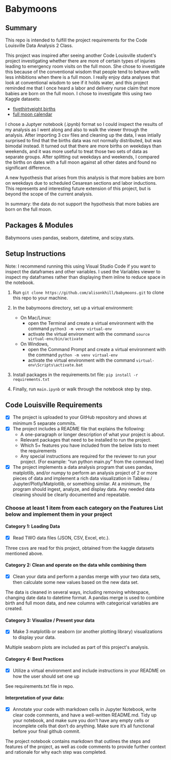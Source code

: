 # Babymoons

## Summary
This repo is intended to fulfill the project requirements for the Code Louisville Data Analysis 2 Class.

This project was inspired after seeing another Code Louisville student's project investigating whether there are more of certain types of injuries leading to emergency room visits on the full moon. She chose to investigate this because of the conventional wisdom that people tend to behave with less inhibitions when there is a full moon. I really enjoy data analyses that look at conventional wisdom to see if it holds water, and this project reminded me that I once heard a labor and delivery nurse claim that more babies are born on the full moon. I chose to investigate this using two Kaggle datasets:
- [fivethirtyeight births](https://www.kaggle.com/datasets/fivethirtyeight/fivethirtyeight-births-dataset)
- [full moon calendar](https://www.kaggle.com/datasets/lsind18/full-moon-calendar-1900-2050)

I chose a Juptyer notebook (.ipynb) format so I could inspect the results of my analysis as I went along and also to walk the viewer through the analysis. After importing 3 csv files and cleaning up the data, I was intially surprised to find that the births data was not normally distributed, but was bimodal instead. It turned out that there are more births on weekdays than weekends, and it was more useful to treat those two sets of data as separate groups. After splitting out weekdays and weekends, I compared the births on dates with a full moon against all other dates and found no significant difference.

A new hypothesis that arises from this analysis is that more babies are born on weekdays due to scheduled Cesarean sections and labor inductions. This represents and interesting future extension of this project, but is beyond the scope of the current analysis.

In summary: the data do not support the hypothesis that more babies are born on the full moon.

## Packages & Modules
Babymoons uses pandas, seaborn, datetime, and scipy.stats.

## Setup Instructions
Note: I recommend running this using Visual Studio Code if you want to inspect the dataframes and other variables. I used the Variables viewer to inspect my dataframes rather than displaying them inline to reduce space in the notebook. 

1. Run `git clone https://github.com/alisonkhill/babymoons.git` to clone this repo to your machine.

2. In the babymoons directory, set up a virtual environment:
    - On Mac/Linux:
        - open the Terminal and create a virtual environment with the command `python3 -m venv virtual-env`
        - activate the virtual environment with the command `source virtual-env/bin/activate`
    - On Windows, 
        - open the Command Prompt and create a virtual environment with the command `python -m venv virtual-env`
        - activate the virtual environment with the command `virtual-env\Scripts\activate.bat`

4. Install packages in the requirements.txt file: `pip install -r requirements.txt`

5. Finally, run `main.ipynb` or walk through the notebook step by step.

## Code Louisville Requirements

- [x] The project is uploaded to your GitHub repository and shows at minimum 5 separate commits.
- [x] The project includes a README file that explains the following:
    - A one-paragraph or longer description of what your project is about.
    - Relevant packages that need to be installed to run the project.
    - Which 5+ features you have included from the below lists to meet the requirements
    - Any special instructions are required for the reviewer to run your project. (For example: “run python main.py” from the command line)
- [x] The project implements a data analysis program that uses pandas, matplotlib, and/or numpy to perform an analysis project of 2 or more pieces of data and implement a rich data visualization in Tableau / Jupyter/Plotly/Matplotlib, or something similar. At a minimum, the program should ingest, analyze, and display data. Any needed data cleaning should be clearly documented and repeatable.

### Choose at least 1 item from each category on the Features List below and implement them in your project

#### Category 1: Loading Data
- [x] Read TWO data files (JSON, CSV, Excel, etc.). 

Three csvs are read for this project, obtained from the kaggle datasets mentioned above.

#### Category 2: Clean and operate on the data while combining them
- [x] Clean your data and perform a pandas merge with your two data sets, then calculate some new values based on the new data set. 

The data is cleaned in several ways, including removing whitespace, changing date data to datetime format. A pandas merge is used to combine birth and full moon data, and new columns with categorical variables are created.

#### Category 3: Visualize / Present your data
- [x] Make 3 matplotlib or seaborn (or another plotting library) visualizations to display your data.

Multiple seaborn plots are included as part of this project's analysis.

#### Category 4: Best Practices
- [x] Utilize a virtual environment and include instructions in your README on how the user should set one up

See requirements.txt file in repo.

#### Interpretation of your data:
- [x] Annotate your code with markdown cells in Jupyter Notebook, write clear code comments, and have a well-written README.md. Tidy up your notebook, and make sure you don’t have any empty cells or incomplete cells that don’t do anything. Make sure it’s all functional before your final github commit.

The project notebook contains markdown that outlines the steps and features of the project, as well as code comments to provide further context and rationale for why each step was completed.